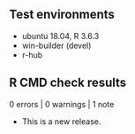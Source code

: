 ## Test environments

* ubuntu 18.04, R 3.6.3
* win-builder (devel)
* r-hub

## R CMD check results

0 errors | 0 warnings | 1 note

* This is a new release.
